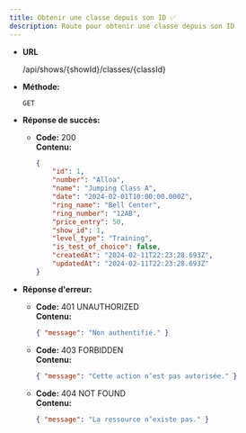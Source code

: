 ```yaml
---
title: Obtenir une classe depuis son ID ✅
description: Route pour obtenir une classe depuis son ID
---
```


- **URL**

  /api/shows/{showId}/classes/{classId}

- **Méthode:**

  `GET`

- **Réponse de succès:**
  - **Code:** 200 <br />
    **Contenu:**
    ```json
    {
        "id": 1,
        "number": "Alloa",
        "name": "Jumping Class A",
        "date": "2024-02-01T10:00:00.000Z",
        "ring_name": "Bell Center",
        "ring_number": "12AB",
        "price_entry": 50,
        "show_id": 1,
        "level_type": "Training",
        "is_test_of_choice": false,
        "createdAt": "2024-02-11T22:23:28.693Z",
        "updatedAt": "2024-02-11T22:23:28.693Z"
    }
    ```

* **Réponse d'erreur:**

  * **Code:** 401 UNAUTHORIZED <br />
    **Contenu:** 
    ```json
    { "message": "Non authentifié." }
    ```

  * **Code:** 403 FORBIDDEN <br />
    **Contenu:** 
    ```json
    { "message": "Cette action n’est pas autorisée." }
    ```

  * **Code:** 404 NOT FOUND <br />
    **Contenu:** 
    ```json
    { "message": "La ressource n’existe pas." }
    ```
 
